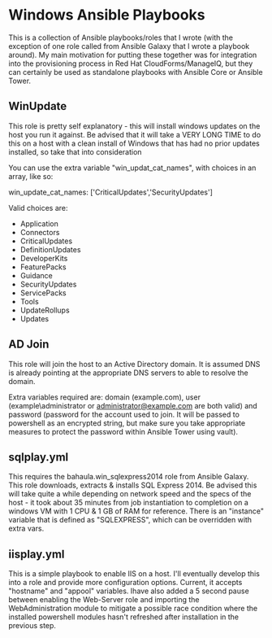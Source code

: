 # Windows Ansible Playbooks

This is a collection of Ansible playbooks/roles that I wrote (with the exception of one role called from Ansible Galaxy that I wrote a playbook around).  My main motivation for putting these together was for integration into the provisioning process in Red Hat CloudForms/ManageIQ, but they can certainly be used as standalone playbooks with Ansible Core or Ansible Tower.

## WinUpdate

This role is pretty self explanatory - this will install windows updates on the host you run it against.  Be advised that it will take a VERY LONG TIME to do this on a host with a clean install of Windows that has had no prior updates installed, so take that into consideration

You can use the extra variable "win_updat_cat_names", with choices in an array, like so: 

win_update_cat_names: ['CriticalUpdates','SecurityUpdates']

Valid choices are:
- Application
- Connectors
- CriticalUpdates
- DefinitionUpdates
- DeveloperKits
- FeaturePacks
- Guidance
- SecurityUpdates
- ServicePacks
- Tools
- UpdateRollups
- Updates

## AD Join

This role  will join the host to an Active Directory domain. It is assumed DNS is already pointing at the appropriate DNS servers to able to resolve the domain.  

Extra variables required are: domain (example.com), user (example\administrator or administrator@example.com are both valid) and password (password for the account used to join. It will be passed to powershell as an encrypted string, but make sure you take appropriate measures to protect the password within Ansible Tower using vault).

## sqlplay.yml

This requires the bahaula.win_sqlexpress2014 role from Ansible Galaxy.  This role downloads, extracts & installs SQL Express 2014.  Be advised this will take quite a while depending on network speed and the specs of the host - it took about 35 minutes from job instantiation to completion on a windows VM with 1 CPU & 1 GB of RAM for reference.  There is an "instance" variable that is defined as "SQLEXPRESS", which can be overridden with extra vars.

## iisplay.yml

This is a simple playbook to enable IIS on a host.  I'll eventually develop this into a role and provide more configuration options. Current, it accepts "hostname" and "appool" variables. Ihave also added a 5 second pause between enabling the Web-Server role and importing the WebAdministration module to mitigate a possible race condition where the installed powershell modules hasn't refreshed after installation in the previous step.  
